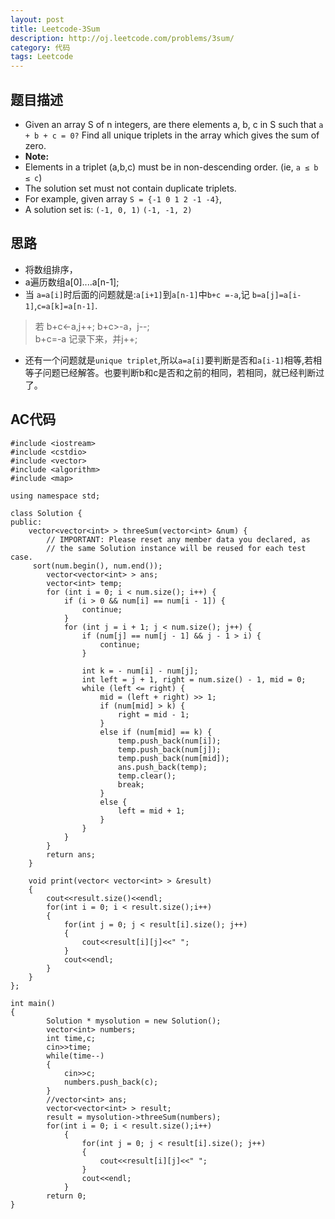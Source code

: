 ```yaml
---
layout: post
title: Leetcode-3Sum
description: http://oj.leetcode.com/problems/3sum/
category: 代码
tags: Leetcode
---
```


## 题目描述
*   Given an array S of n integers, are there elements a, b, c in S such that `a + b + c = 0?` Find all unique triplets in the array which gives the sum of zero.
*   __Note:__
*   Elements in a triplet (a,b,c) must be in non-descending order. (ie, `a ≤ b ≤ c`)
*   The solution set must not contain duplicate triplets.
*   For example, given array `S = {-1 0 1 2 -1 -4}`,
*    A solution set is:
    `(-1, 0, 1)`
    `(-1, -1, 2)`

## 思路

*   将数组排序，
*   a遍历数组a[0]....a[n-1];         
*   当 `a=a[i]`时后面的问题就是:`a[i+1]`到`a[n-1]`中`b+c =-a`,记 `b=a[j]=a[i-1]`,`c=a[k]=a[n-1]`.
>若 b+c<-a,j++; 
>b+c>-a，j--;    
>b+c=-a 记录下来，并j++;
*   还有一个问题就是`unique triplet`,所以`a=a[i]`要判断是否和`a[i-1]`相等,若相等子问题已经解答。也要判断b和c是否和之前的相同，若相同，就已经判断过了。

## AC代码

    #include <iostream>
    #include <cstdio>
    #include <vector>
    #include <algorithm>  
    #include <map>
    
    using namespace std;
    
    class Solution {
    public:
        vector<vector<int> > threeSum(vector<int> &num) {
            // IMPORTANT: Please reset any member data you declared, as
            // the same Solution instance will be reused for each test case.
         sort(num.begin(), num.end());  
            vector<vector<int> > ans;  
            vector<int> temp;  
            for (int i = 0; i < num.size(); i++) {  
                if (i > 0 && num[i] == num[i - 1]) {  
                    continue;  
                }  
                for (int j = i + 1; j < num.size(); j++) {  
                    if (num[j] == num[j - 1] && j - 1 > i) {  
                        continue;  
                    }  
                                      
                    int k = - num[i] - num[j];  
                    int left = j + 1, right = num.size() - 1, mid = 0;  
                    while (left <= right) {  
                        mid = (left + right) >> 1;  
                        if (num[mid] > k) {  
                            right = mid - 1;  
                        }   
                        else if (num[mid] == k) {  
                            temp.push_back(num[i]);  
                            temp.push_back(num[j]);  
                            temp.push_back(num[mid]);  
                            ans.push_back(temp);  
                            temp.clear();  
                            break;  
                        }  
                        else {  
                            left = mid + 1;  
                        }  
                    }  
                }  
            }  
            return ans;  
        }
    
    	void print(vector< vector<int> > &result)
    	{
    		cout<<result.size()<<endl;
    		for(int i = 0; i < result.size();i++)
    		{
    			for(int j = 0; j < result[i].size(); j++)
    			{
    				cout<<result[i][j]<<" ";
    			}
    			cout<<endl;
    		}
    	}
    };
    
    int main()
    {
        	Solution * mysolution = new Solution();
        	vector<int> numbers;
        	int time,c;
        	cin>>time;
        	while(time--)
        	{
        		cin>>c;
        		numbers.push_back(c);
        	}
        	//vector<int> ans;
        	vector<vector<int> > result;
        	result = mysolution->threeSum(numbers);
        	for(int i = 0; i < result.size();i++)
        		{
        			for(int j = 0; j < result[i].size(); j++)
        			{
        				cout<<result[i][j]<<" ";
        			}
        			cout<<endl;
        		}
        	return 0;
    }
    
    